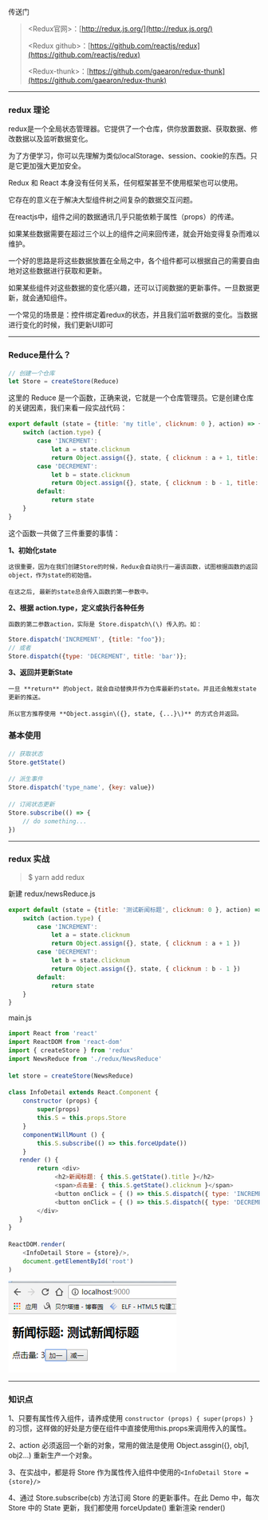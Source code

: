 传送门

> &lt;Redux官网&gt;：[http://redux.js.org/](http://redux.js.org/)
>
> &lt;Redux github&gt;：[https://github.com/reactjs/redux](https://github.com/reactjs/redux)
>
> &lt;Redux-thunk&gt;：[https://github.com/gaearon/redux-thunk](https://github.com/gaearon/redux-thunk)

---

### redux 理论

redux是一个全局状态管理器。它提供了一个仓库，供你放置数据、获取数据、修改数据以及监听数据变化。

为了方便学习，你可以先理解为类似localStorage、session、cookie的东西。只是它更加强大更加安全。

Redux 和 React 本身没有任何关系，任何框架甚至不使用框架也可以使用。

它存在的意义在于解决大型组件树之间复杂的数据交互问题。

在reactjs中，组件之间的数据通讯几乎只能依赖于属性（props）的传递。

如果某些数据需要在超过三个以上的组件之间来回传递，就会开始变得复杂而难以维护。

一个好的思路是将这些数据放置在全局之中，各个组件都可以根据自己的需要自由地对这些数据进行获取和更新。

如果某些组件对这些数据的变化感兴趣，还可以订阅数据的更新事件。一旦数据更新，就会通知组件。

一个常见的场景是：控件绑定着redux的状态，并且我们监听数据的变化。当数据进行变化的时候，我们更新UI即可

---

### Reduce是什么？

```js
// 创建一个仓库
let Store = createStore(Reduce)
```

这里的 Reduce 是一个函数，正确来说，它就是一个仓库管理员。它是创建仓库的关键因素，我们来看一段实战代码：

```js
export default (state = {title: 'my title', clicknum: 0 }, action) => {
    switch (action.type) {
        case 'INCREMENT':
            let a = state.clicknum
            return Object.assign({}, state, { clicknum : a + 1, title: action.title })
        case 'DECREMENT':
            let b = state.clicknum
            return Object.assign({}, state, { clicknum : b - 1, title: action.title }) 
        default:
            return state
    }
}
```

这个函数一共做了三件重要的事情：

**1、初始化state**

```
这很重要，因为在我们创建Store的时候，Redux会自动执行一遍该函数，试图根据函数的返回object，作为state的初始值。

在这之后, 最新的state总会传入函数的第一参数中。
```

**2、根据 action.type，定义或执行各种任务**

```
函数的第二参数action，实际是 Store.dispatch\(\) 传入的。如：
```

```js
Store.dispatch('INCREMENT', {title: "foo"});
// 或者
Store.dispatch({type: 'DECREMENT', title: 'bar')};
```

**3、返回并更新State**

    一旦 **return** 的object，就会自动替换并作为仓库最新的state。并且还会触发state更新的推送。

    所以官方推荐使用 **Object.assgin\({}, state, {...}\)** 的方式合并返回。



### 基本使用

```js
// 获取状态
Store.getState()

// 派生事件
Store.dispatch('type_name', {key: value})

// 订阅状态更新
Store.subscribe(() => {
    // do something...
})
```

---

### redux 实战

> $ yarn add redux

新建 redux/newsReduce.js

```js
export default (state = {title: '测试新闻标题', clicknum: 0 }, action) => {
    switch (action.type) {
        case 'INCREMENT':
            let a = state.clicknum
            return Object.assign({}, state, { clicknum : a + 1 })
        case 'DECREMENT':
            let b = state.clicknum
            return Object.assign({}, state, { clicknum : b - 1 }) 
        default:
            return state
    }
}
```

main.js

```js
import React from 'react'
import ReactDOM from 'react-dom'
import { createStore } from 'redux'
import NewsReduce from './redux/NewsReduce'

let store = createStore(NewsReduce)

class InfoDetail extends React.Component {
    constructor (props) {
        super(props)
        this.S = this.props.Store
    }
    componentWillMount () {
        this.S.subscribe(() => this.forceUpdate())
    }
   render () {
        return <div>
             <h2>新闻标题: { this.S.getState().title }</h2>
             <span>点击量: { this.S.getState().clicknum }</span>
             <button onClick = { () => this.S.dispatch({ type: 'INCREMENT' }) }> 加一 </button>
             <button onClick = { () => this.S.dispatch({ type: 'DECREMENT' }) }> 减一 </button>
        </div>
   }
}

ReactDOM.render(
    <InfoDetail Store = {store}/>,
    document.getElementById('root')
)
```

![](/assets/asdasdasxzcxzqwe213123.png)

---

### 知识点

1、只要有属性传入组件，请养成使用 `constructor (props) { super(props) }`的习惯，这样做的好处是方便在组件中直接使用this.props来调用传入的属性。

2、action 必须返回一个新的对象，常用的做法是使用 Object.assgin\({}, obj1, obj2...\) 重新生产一个对象。

3、在实战中，都是将 Store 作为属性传入组件中使用的`<InfoDetail Store = {store}/>`

4、通过 Store.subscribe\(cb\) 方法订阅 Store 的更新事件。在此 Demo 中，每次 Store 中的 State 更新，我们都使用 forceUpdate\(\) 重新渲染 render\(\)

